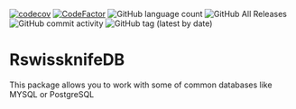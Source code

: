 
<!-- badges: start -->

[![codecov](https://codecov.io/gh/calejero/RswissknifeDB/branch/master/graph/badge.svg?token=oaw2jeS4I3)](https://codecov.io/gh/calejero/RswissknifeDB)
[![CodeFactor](https://www.codefactor.io/repository/github/calejero/rswissknifedb/badge?s=0bd4ffc58a552d40d86144c31b9f3ce03b48320f)](https://www.codefactor.io/repository/github/calejero/rswissknifedb)
![GitHub language count](https://img.shields.io/github/languages/count/calejero/RswissknifeDB?style=flat-square)
![GitHub All Releases](https://img.shields.io/github/downloads/calejero/RswissknifeDB/total)
![GitHub commit activity](https://img.shields.io/github/commit-activity/w/calejero/RswissknifeDB)
![GitHub tag (latest by date)](https://img.shields.io/github/v/tag/calejero/RswissknifeDB?style=flat-square)

<!-- badges: end -->

# RswissknifeDB
This package allows you to work with some of common databases like MYSQL or PostgreSQL
